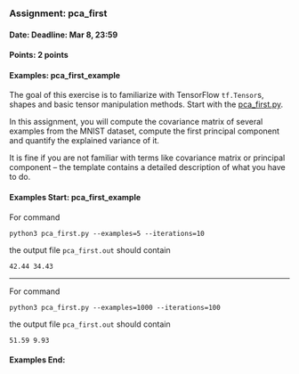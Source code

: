 ### Assignment: pca_first
#### Date: Deadline: Mar 8, 23:59
#### Points: 2 points
#### Examples: pca_first_example

The goal of this exercise is to familiarize with TensorFlow `tf.Tensor`s,
shapes and basic tensor manipulation methods. Start with the
[pca_first.py](https://github.com/ufal/npfl114/tree/master/labs/01/pca_first.py).

In this assignment, you will compute the covariance matrix of several examples
from the MNIST dataset, compute the first principal component and quantify
the explained variance of it.

It is fine if you are not familiar with terms like covariance matrix or
principal component – the template contains a detailed description of what
you have to do.

#### Examples Start: pca_first_example
For command
```
python3 pca_first.py --examples=5 --iterations=10
```
the output file `pca_first.out` should contain
```
42.44 34.43
```
---
For command
```
python3 pca_first.py --examples=1000 --iterations=100
```
the output file `pca_first.out` should contain
```
51.59 9.93
```
#### Examples End:
